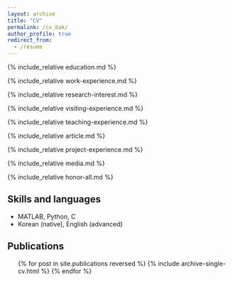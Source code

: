 ```yaml
---
layout: archive
title: "CV"
permalink: /cv_bak/
author_profile: true
redirect_from:
  - /resume
---
```


<!---## <span style="color:blue"> **[Download CV](https://github.com/inhohong/inhohong.github.io/raw/master/files/CV_ihong_web.pdf)** </span>-->

{% include_relative education.md %}

{% include_relative work-experience.md %}

{% include_relative research-interest.md %}

{% include_relative visiting-experience.md %}

{% include_relative teaching-experience.md %}

{% include_relative article.md %}

{% include_relative project-experience.md %}

{% include_relative media.md %}

{% include_relative honor-all.md %}

Skills and languages
------
* MATLAB, Python, C
* Korean (native), English (advanced)

Publications
------
  <ul>{% for post in site.publications reversed %}
    {% include archive-single-cv.html %}
  {% endfor %}</ul>


